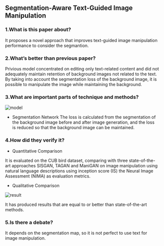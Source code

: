 ## Segmentation-Aware Text-Guided Image Manipulation

### 1.What is this paper about?

It proposes a novel approach that improves text-guided image manipulation performance to consider the segmantion.

### 2.What’s better than previous paper?

Privious model concentrated on editing only text-related content and did not adequately maintain retention of background images not related to the text.
By taking into account the segmentation loss of the background image, it is possible to manipulate the image while maintaining the background.

### 3.What are important parts of technique and methods?

![model](ryugo417.github.io/detail/img/Segmentation-Aware_Text-Guided_Image_Manipulation_model.png) 


- Segmentation Network
The loss is calculated from the segmentation of the background image before and after image generation, and the loss is reduced so that the background image can be maintained.



### 4.How did they verify it?

- Quantitative Comparison

It is evaluated on the CUB bird dataset, comparing with three state-of-the-art approaches SISGAN, TAGAN and ManiGAN on image manipulation using natural language descriptions using inception score (IS) the Neural Image Assessment (NIMA) as evaluation metrics.

- Qualitative Comparison

![result](ryugo417.github.io/detail/img/Segmentation-Aware_Text-Guided_Image_Manipulation_result.png) 

It has produced results that are equal to or better than state-of-the-art methods.

### 5.Is there a debate?

It depends on the segmentation map, so it is not perfect to use text for image manipulation.

